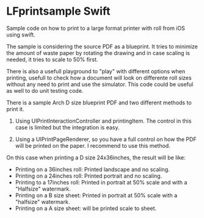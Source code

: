 LFprintsample Swift
====================

Sample code on how to print to a large format printer with roll from iOS using swift. 

The sample is considering the source PDF as a blueprint. It tries to minimize the amount of waste paper by rotating the drawing and in case scaling is needed, it tries to scale to 50% first.

There is also a usefull playground to "play" with different options when printing, usefull to check how a document will look on differente roll sizes without any need to print and use the simulator. This code could be useful as well to do unit testing code.

There is a sample Arch D size blueprint PDF and two different methods to print it.

1. Using UIPrintInteractionController and printingItem. The control in this case is limited but the integration is easy.

2. Using a UIPrintPageRenderer, so you have a full control on how the PDF will be printed on the paper. I recommend to use this method. 

On this case when printing a D size 24x36inches, the result will be like:

* Printing on a 36inches roll: Printed landscape and no scaling.
* Printing on a 24inches roll: Printed portrait and no scaling.
* Printing to a 17inches roll: Printed in portrait at 50% scale and with a "Halfsize" watermark.
* Printing on a B size sheet: Printed in portrait at 50% scale with a "halfsize" watermark.
* Printing on a A size sheet: will be printed scale to sheet.



